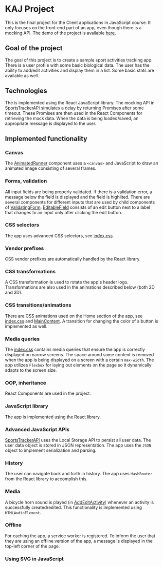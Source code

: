 # KAJ Project
This is the final project for the Client applications in JavaScript course.
It only focuses on the front-end part of an app, even though there is a mocking API.
The demo of the project is available [here](https://tstudioz.github.io/KAJ-Project/).

## Goal of the project
The goal of this project is to create a sample sport activities tracking app.
There is a user profile with some basic biological data.
The user has the ability to add/edit activities and display them in a list. Some basic stats are available as well.

## Technologies
The is implemented using the React JavaScript library.
The mocking API in [SportsTrackerAPI](src/SportsTrackerAPI.js) simulates a delay by returning Promises after some timeout.
These Promises are then used in the React Components for retrieving the mock data. When the data is being loaded/saved, an appropriate message is displayed to the user.

## Implemented functionality

### Canvas
The [AnimatedRunner](src/AnimatedRunner.js) component uses a  `<canvas>` and JavaScript to draw an animated image consisting of several frames.

### Forms, validation
All input fields are being properly validated. If there is a validation error, a message below the field is displayed and the field is highlited. There are several components for different inputs that are used by child components of [ValidatingForm](src/components/ValidatingForm.js). [EditableField](src/components/EditableField.js) consists of an edit button next to a label that changes to an input only after clicking the edit button.

### CSS selectors
The app uses advanced CSS selectors, see [index.css](src/index.css).

### Vendor prefixes
CSS vendor prefixes are automatically handled by the React library.

### CSS transformations
A CSS transformation is used to rotate the app's header logo. Transformations are also used in the animations described below (both 2D and 3D).

### CSS transitions/animations
There are CSS animations used on the Home section of the app, see [index.css](src/index.css) and [MainContent](src/MainContent.js).
A transition for changing the color of a button is implemented as well.

### Media queries
The [index.css](src/index.css) contains media queries that ensure the app is correctly displayed on narrow screens. The space around some content is removed when the app is being displayed on a screen with a certain `max-width`. The app utilizes `Flexbox` for laying out elements on the page so it dynamically adapts to the screen size.

### OOP, inheritance
React Components are used in the project.

### JavaScript library
The app is implemented using the React library.

### Advanced JavaScript APIs
[SportsTrackerAPI](src/SportsTrackerAPI.js) uses the Local Storage API to persist all user data. The user data object is stored in JSON representation. The app uses the `JSON` object to implement serialization and parsing.

### History
The user can navigate back and forth in history. The app uses `HashRouter` from the React library to accomplish this.

### Media
A bicycle horn sound is played (in [AddEditActivity](src/AddEditActivity.js)) whenever an activity is successfully created/edited. This functionality is implemented using `HTMLAudioElement`.

### Offline
For caching the app, a service worker is registered. To inform the user that they are using an offline version of the app, a message is displayed in the top-left corner of the page.

### Using SVG in JavaScript

